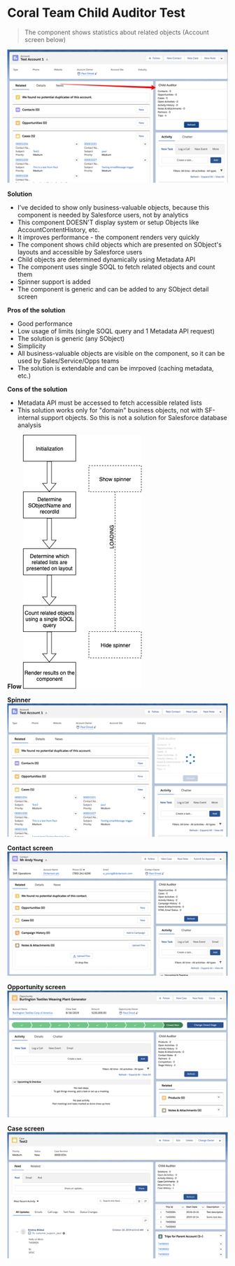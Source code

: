 # Coral Team Child Auditor Test

> The component shows statistics about related objects (Account screen below)

![picture](imgs/1.png)

**Solution**

- I've decided to show only business-valuable objects, because this component is needed by Salesforce users, not by analytics
- This component DOESN'T display system or setup Objects like AccountContentHistory, etc.
- It improves performance - the component renders very quickly 
- The component shows child objects which are presented on SObject's layouts and accessible by Salesforce users
- Child objects are determined dynamically using Metadata API
- The component uses single SOQL to fetch related objects and count them
- Spinner support is added
- The component is generic and can be added to any SObject detail screen

**Pros of the solution**
- Good performance
- Low usage of limits (single SOQL query and 1 Metadata API request)
- The solution is generic (any SObject)
- Simplicity
- All business-valuable objects are visible on the component, so it can be used by Sales/Service/Opps teams
- The solution is extendable and can be imrpoved (caching metadata, etc.)

**Cons of the solution**
- Metadata API must be accessed to fetch accessible related lists
- This solution works only for "domain" business objects, not with SF-internal support objects. So this is not a solution for Salesforce database analysis

**Flow**
![picture](imgs/3.png)

**Spinner**
![picture](imgs/2.png)

**Contact screen**
![picture](imgs/4.png)

**Opportunity screen**
![picture](imgs/5.png)

**Case screen**
![picture](imgs/6.png)
